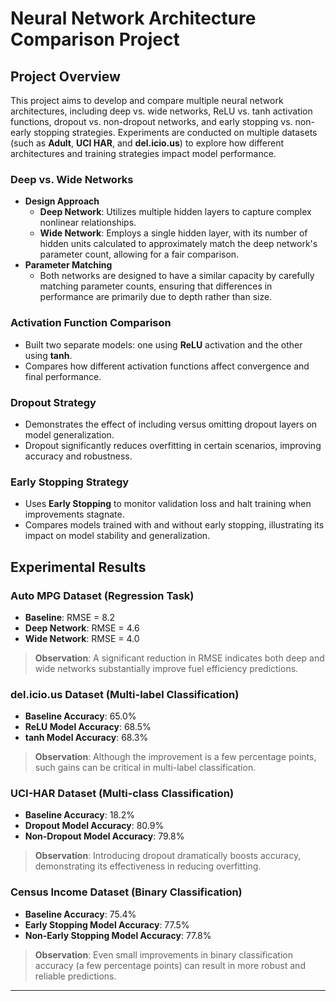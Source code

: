 # Neural Network Architecture Comparison Project

## Project Overview
This project aims to develop and compare multiple neural network architectures, including deep vs. wide networks, ReLU vs. tanh activation functions, dropout vs. non-dropout networks, and early stopping vs. non-early stopping strategies. Experiments are conducted on multiple datasets (such as **Adult**, **UCI HAR**, and **del.icio.us**) to explore how different architectures and training strategies impact model performance.

### Deep vs. Wide Networks
- **Design Approach**  
  - **Deep Network**: Utilizes multiple hidden layers to capture complex nonlinear relationships.  
  - **Wide Network**: Employs a single hidden layer, with its number of hidden units calculated to approximately match the deep network's parameter count, allowing for a fair comparison.
- **Parameter Matching**  
  - Both networks are designed to have a similar capacity by carefully matching parameter counts, ensuring that differences in performance are primarily due to depth rather than size.

### Activation Function Comparison
- Built two separate models: one using **ReLU** activation and the other using **tanh**.
- Compares how different activation functions affect convergence and final performance.

### Dropout Strategy
- Demonstrates the effect of including versus omitting dropout layers on model generalization.
- Dropout significantly reduces overfitting in certain scenarios, improving accuracy and robustness.

### Early Stopping Strategy
- Uses **Early Stopping** to monitor validation loss and halt training when improvements stagnate.
- Compares models trained with and without early stopping, illustrating its impact on model stability and generalization.


## Experimental Results

### Auto MPG Dataset (Regression Task)
- **Baseline**: RMSE = 8.2  
- **Deep Network**: RMSE = 4.6  
- **Wide Network**: RMSE = 4.0  
> **Observation**: A significant reduction in RMSE indicates both deep and wide networks substantially improve fuel efficiency predictions.

### del.icio.us Dataset (Multi-label Classification)
- **Baseline Accuracy**: 65.0%  
- **ReLU Model Accuracy**: 68.5%  
- **tanh Model Accuracy**: 68.3%  
> **Observation**: Although the improvement is a few percentage points, such gains can be critical in multi-label classification.

### UCI-HAR Dataset (Multi-class Classification)
- **Baseline Accuracy**: 18.2%  
- **Dropout Model Accuracy**: 80.9%  
- **Non-Dropout Model Accuracy**: 79.8%  
> **Observation**: Introducing dropout dramatically boosts accuracy, demonstrating its effectiveness in reducing overfitting.

### Census Income Dataset (Binary Classification)
- **Baseline Accuracy**: 75.4%  
- **Early Stopping Model Accuracy**: 77.5%  
- **Non-Early Stopping Model Accuracy**: 77.8%  
> **Observation**: Even small improvements in binary classification accuracy (a few percentage points) can result in more robust and reliable predictions.

---







